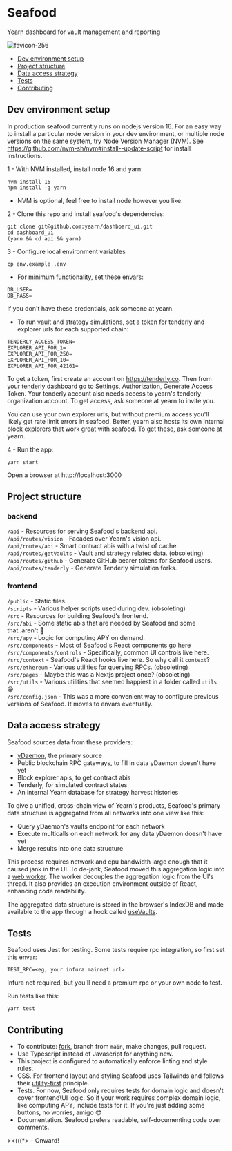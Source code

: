# Seafood
Yearn dashboard for vault management and reporting

![favicon-256](https://user-images.githubusercontent.com/89237203/209074891-16c56321-774e-411c-9ca0-ffa1a7068ed5.png)


- [Dev environment setup](#dev-environment-setup)
- [Project structure](#project-structure)
- [Data access strategy](#data-access-strategy)
- [Tests](#tests)
- [Contributing](#contributing)


## Dev environment setup
In production seafood currently runs on nodejs version 16. For an easy way to install a particular node version in your dev environment, or multiple node versions on the same system, try Node Version Manager (NVM). See https://github.com/nvm-sh/nvm#install--update-script for install instructions.

1 - With NVM installed, install node 16 and yarn:
```console
nvm install 16
npm install -g yarn
```
* NVM is optional, feel free to install node however you like.

2 - Clone this repo and install seafood's dependencies:
```console
git clone git@github.com:yearn/dashboard_ui.git
cd dashboard_ui
(yarn && cd api && yarn)
```

3 - Configure local environment variables
```console
cp env.example .env
```

  - For minimum functionality, set these envars:
  ```
  DB_USER=
  DB_PASS=
  ```
  If you don't have these credentials, ask someone at yearn.

  - To run vault and strategy simulations, set a token for tenderly and explorer urls for each supported chain:
  ```
  TENDERLY_ACCESS_TOKEN=
  EXPLORER_API_FOR_1=
  EXPLORER_API_FOR_250=
  EXPLORER_API_FOR_10=
  EXPLORER_API_FOR_42161=
  ```
  To get a token, first create an account on https://tenderly.co. Then from your tenderly dashboard go to Settings, Authorization, Generate Access Token. Your tenderly account also needs access to yearn's tenderly organization account. To get access, ask someone at yearn to invite you.

  You can use your own explorer urls, but without premium access you'll likely get rate limit errors in seafood. Better, yearn also hosts its own internal block explorers that work great with seafood. To get these, ask someone at yearn.


4 - Run the app:
```console
yarn start
```
Open a browser at http://localhost:3000


## Project structure
### backend
`/api` - Resources for serving Seafood's backend api.\
`/api/routes/vision` - Facades over Yearn's vision api.\
`/api/routes/abi` - Smart contract abis with a twist of cache.\
`/api/routes/getVaults` - Vault and strategy related data. (obsoleting)\
`/api/routes/github` - Generate GitHub bearer tokens for Seafood users.\
`/api/routes/tenderly` - Generate Tenderly simulation forks.

### frontend
`/public` - Static files.\
`/scripts` - Various helper scripts used during dev. (obsoleting)\
`/src` - Resources for building Seafood's frontend.\
`/src/abi` - Some static abis that are needed by Seafood and some that..aren't 👀\
`/src/apy` - Logic for computing APY on demand.\
`/src/components` - Most of Seafood's React components go here\
`/src/components/controls` - Specifically, common UI controls live here.\
`/src/context` - Seafood's React hooks live here. So why call it `context`?\
`/src/ethereum` - Various utilities for querying RPCs. (obsoleting)\
`/src/pages` - Maybe this was a Nextjs project once? (obsoleting)\
`/src/utils` - Various utilities that seemed happiest in a folder called `utils` 😁\
`/src/config.json` - This was a more convenient way to configure previous versions of Seafood. It moves to envars eventually.


## Data access strategy
Seafood sources data from these providers:
- [yDaemon](https://github.com/yearn/ydaemon), the primary source
- Public blockchain RPC gateways, to fill in data yDaemon doesn't have yet
- Block explorer apis, to get contract abis
- Tenderly, for simulated contract states
- An internal Yearn database for strategy harvest histories

To give a unified, cross-chain view of Yearn's products, Seafood's primary data structure is aggregated from all networks into one view like this:
- Query yDaemon's vaults endpoint for each network
- Execute multicalls on each network for any data yDaemon doesn't have yet
- Merge results into one data structure

This process requires network and cpu bandwidth large enough that it caused jank in the UI. To de-jank, Seafood moved this aggregation logic into a [web worker](https://developer.mozilla.org/en-US/docs/Web/API/Web_Workers_API/Using_web_workers). The worker decouples the aggregation logic from the UI's thread. It also provides an execution environment outside of React, enhancing code readability.

The aggregated data structure is stored in the browser's IndexDB and made available to the app through a hook called [useVaults](/src/context/useVaults). 


## Tests
Seafood uses Jest for testing. Some tests require rpc integration, so first set this envar:
```
TEST_RPC=<eg, your infura mainnet url>
```
Infura not required, but you'll need a premium rpc or your own node to test.

Run tests like this:
```console
yarn test
```


## Contributing
- To contribute: [fork](https://github.com/yearn/dashboard_ui/fork), branch from `main`, make changes, pull request.
- Use Typescript instead of Javascript for anything new.
- This project is configured to automatically enforce linting and style rules.
- CSS. For frontend layout and styling Seafood uses Tailwinds and follows their [utility-first](https://tailwindcss.com/docs/utility-first) principle.
- Tests. For now, Seafood only requires tests for domain logic and doesn't cover frontend\UI logic. So if your work requires complex domain logic, like computing APY, include tests for it. If you're just adding some buttons, no worries, amigo 😎
- Documentation. Seafood prefers readable, self-documenting code over comments.


\><(((*> - Onward!
